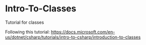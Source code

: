 # Intro-To-Classes
Tutorial for classes

Following this tutorial:
https://docs.microsoft.com/en-us/dotnet/csharp/tutorials/intro-to-csharp/introduction-to-classes
